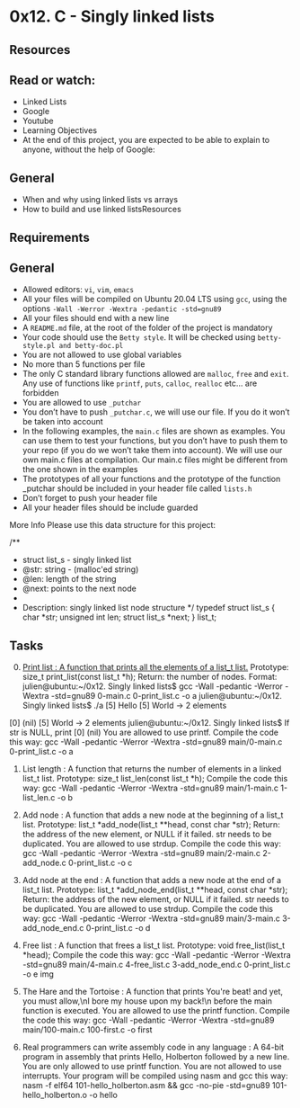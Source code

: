 # 0x12. C - Singly linked lists


## Resources

## Read or watch:


- Linked Lists
- Google
- Youtube
- Learning Objectives
- At the end of this project, you are expected to be able to explain to anyone, without the help of Google:

## General


- When and why using linked lists vs arrays
- How to build and use linked listsResources


## Requirements


## General


- Allowed editors: `vi`, `vim`, `emacs`
- All your files will be compiled on Ubuntu 20.04 LTS using `gcc`, using the options `-Wall -Werror -Wextra -pedantic -std=gnu89`
- All your files should end with a new line
- A `README.md` file, at the root of the folder of the project is mandatory
- Your code should use the `Betty style`. It will be checked using `betty-style.pl and betty-doc.pl`
- You are not allowed to use global variables
- No more than 5 functions per file
- The only C standard library functions allowed are `malloc`, `free` and `exit`. Any use of functions like `printf`, `puts`, `calloc`, `realloc` etc… are forbidden
- You are allowed to use `_putchar`
- You don’t have to push `_putchar.c`, we will use our file. If you do it won’t be taken into account
- In the following examples, the `main.c` files are shown as examples. You can use them to test your functions, but you don’t have to push them to your repo (if you do we won’t take them into account). We will use our own main.c files at compilation. Our main.c files might be different from the one shown in the examples
- The prototypes of all your functions and the prototype of the function _putchar should be included in your header file called `lists.h`
- Don’t forget to push your header file
- All your header files should be include guarded

More Info
Please use this data structure for this project:

/**
 * struct list_s - singly linked list
 * @str: string - (malloc'ed string)
 * @len: length of the string
 * @next: points to the next node
 *
 * Description: singly linked list node structure
 */
typedef struct list_s
{
    char *str;
    unsigned int len;
    struct list_s *next;
} list_t;


## Tasks


0. [Print list : A function that prints all the elements of a list_t list.](https://github.com/elieelijah/alx-low_level_programming/blob/master/0x12-singly_linked_lists/0-print_list.c)
Prototype: size_t print_list(const list_t *h);
Return: the number of nodes.
Format:
 julien@ubuntu:~/0x12. Singly linked lists$ gcc -Wall -pedantic -Werror -Wextra -std=gnu89 0-main.c 0-print_list.c -o a
 julien@ubuntu:~/0x12. Singly linked lists$ ./a
 [5] Hello
 [5] World
 -> 2 elements

 [0] (nil)
 [5] World
 -> 2 elements
 julien@ubuntu:~/0x12. Singly linked lists$
If str is NULL, print [0] (nil)
You are allowed to use printf.
Compile the code this way: gcc -Wall -pedantic -Werror -Wextra -std=gnu89 main/0-main.c 0-print_list.c -o a
1. List length : A function that returns the number of elements in a linked list_t list.
Prototype: size_t list_len(const list_t *h);
Compile the code this way: gcc -Wall -pedantic -Werror -Wextra -std=gnu89 main/1-main.c 1-list_len.c -o b
2. Add node : A function that adds a new node at the beginning of a list_t list.
Prototype: list_t *add_node(list_t **head, const char *str);
Return: the address of the new element, or NULL if it failed.
str needs to be duplicated.
You are allowed to use strdup.
Compile the code this way: gcc -Wall -pedantic -Werror -Wextra -std=gnu89 main/2-main.c 2-add_node.c 0-print_list.c -o c
3. Add node at the end : A function that adds a new node at the end of a list_t list.
Prototype: list_t *add_node_end(list_t **head, const char *str);
Return: the address of the new element, or NULL if it failed.
str needs to be duplicated.
You are allowed to use strdup.
Compile the code this way: gcc -Wall -pedantic -Werror -Wextra -std=gnu89 main/3-main.c 3-add_node_end.c 0-print_list.c -o d
4. Free list : A function that frees a list_t list.
Prototype: void free_list(list_t *head);
Compile the code this way: gcc -Wall -pedantic -Werror -Wextra -std=gnu89 main/4-main.c 4-free_list.c 3-add_node_end.c 0-print_list.c -o e
img

5. The Hare and the Tortoise : A function that prints You're beat! and yet, you must allow,\nI bore my house upon my back!\n before the main function is executed.
You are allowed to use the printf function.
Compile the code this way: gcc -Wall -pedantic -Werror -Wextra -std=gnu89 main/100-main.c 100-first.c -o first
6. Real programmers can write assembly code in any language : A 64-bit program in assembly that prints Hello, Holberton followed by a new line.
You are only allowed to use printf function.
You are not allowed to use interrupts.
Your program will be compiled using nasm and gcc this way: nasm -f elf64 101-hello_holberton.asm && gcc -no-pie -std=gnu89 101-hello_holberton.o -o hello
